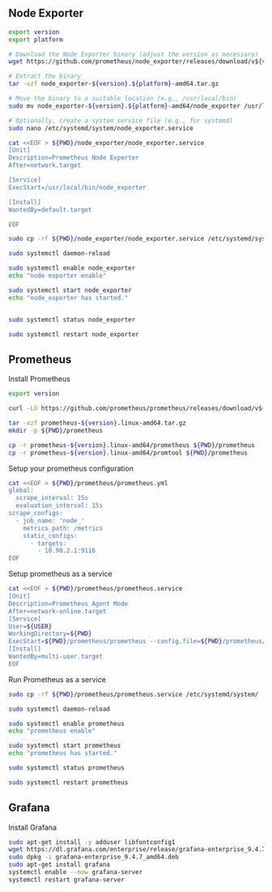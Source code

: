 ## Node Exporter

```sh {"id":"01HTHAM8YXDZD1DZYS2YJ0PNQ7","promptEnv":"yes"}
export version
export platform

# Download the Node Exporter binary (adjust the version as necessary)
wget https://github.com/prometheus/node_exporter/releases/download/v${version}/node_exporter-${version}.${platform}-amd64.tar.gz

# Extract the binary
tar -xzf node_exporter-${version}.${platform}-amd64.tar.gz

# Move the binary to a suitable location (e.g., /usr/local/bin)
sudo mv node_exporter-${version}.${platform}-amd64/node_exporter /usr/local/bin/

# Optionally, create a system service file (e.g., for systemd)
sudo nano /etc/systemd/system/node_exporter.service
```

```sh {"id":"01HTHAND34CXEK31FHK7FP0TKX"}
cat <<EOF > ${PWD}/node_exporter/node_exporter.service
[Unit]
Description=Prometheus Node Exporter
After=network.target

[Service]
ExecStart=/usr/local/bin/node_exporter

[Install]
WantedBy=default.target

EOF

```

```sh {"id":"01HTHANZVNHFQX8T5F8DR4BEZ9"}
sudo cp -rf ${PWD}/node_exporter/node_exporter.service /etc/systemd/system/

sudo systemctl daemon-reload

sudo systemctl enable node_exporter
echo "node exporter enable"

sudo systemctl start node_exporter
echo "node_exporter has started."


sudo systemctl status node_exporter

sudo systemctl restart node_exporter
```

## Prometheus

Install Prometheus

```sh {"id":"01HTH94A5KJ9YZZQSN0V58C7CH","promptEnv":"yes"}
export version

curl -LO https://github.com/prometheus/prometheus/releases/download/v${version}/prometheus-${version}.linux-amd64.tar.gz

tar -xzf prometheus-${version}.linux-amd64.tar.gz
mkdir -p ${PWD}/prometheus

cp -r prometheus-${version}.linux-amd64/prometheus ${PWD}/prometheus
cp -r prometheus-${version}.linux-amd64/promtool ${PWD}/prometheus
```

Setup your prometheus configuration

```sh {"id":"01HTH95FD9TZZMF5BNF92MVGVD"}
cat <<EOF > ${PWD}/prometheus/prometheus.yml
global:
  scrape_interval: 15s
  evaluation_interval: 15s
scrape_configs:
  - job_name: 'node_'
    metrics_path: /metrics
    static_configs:
      - targets:
        - 10.90.2.1:9116
EOF
```

Setup prometheus as a service

```sh {"id":"01HTH960STNY5ZJ3Y5ZRPPT6N1"}
cat <<EOF > ${PWD}/prometheus/prometheus.service
[Unit]
Description=Prometheus Agent Mode
After=network-online.target
[Service]
User=${USER}
WorkingDirectory=${PWD}
ExecStart=${PWD}/prometheus/prometheus --config.file=${PWD}/prometheus/prometheus.yml --enable-feature=agent
[Install]
WantedBy=multi-user.target
EOF
```

Run Prometheus as a service

```sh {"id":"01HTH96EFWG83BDVR1ME22A617"}
sudo cp -rf ${PWD}/prometheus/prometheus.service /etc/systemd/system/

sudo systemctl daemon-reload

sudo systemctl enable prometheus
echo "prometheus enable"

sudo systemctl start prometheus
echo "prometheus has started."

sudo systemctl status prometheus

sudo systemctl restart prometheus
```

## Grafana

Install Grafana

```sh {"id":"01HTHB7RZJA17S46Q5JE4XZ7Z1"}
sudo apt-get install -y adduser libfontconfig1   
wget https://dl.grafana.com/enterprise/release/grafana-enterprise_9.4.7_amd64.deb 
sudo dpkg -i grafana-enterprise_9.4.7_amd64.deb 
sudo apt-get install grafana 
systemctl enable --now grafana-server
systemctl restart grafana-server 
```
